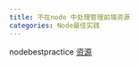 ```yaml
---
title: 不在node 中处理管理前端资源
categories: Node最佳实践
---
```


nodebestpractice
[资源](https://github.com/goldbergyoni/nodebestpractices/blob/master/sections/production/frontendout.chinese.md)